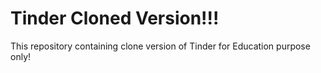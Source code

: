 # Tinder Cloned Version!!!

This repository containing clone version of Tinder for Education purpose only!
